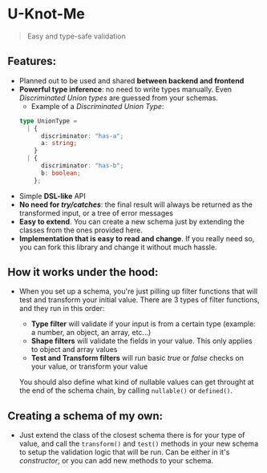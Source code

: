 # U-Knot-Me

> Easy and type-safe validation

## Features:

- Planned out to be used and shared **between backend and frontend**
- **Powerful type inference**: no need to write types manually. Even _Discriminated Union types_ are guessed from your schemas.
  - Example of a _Discriminated Union Type_:
  ```typescript
  type UnionType =
    | {
        discriminator: "has-a";
        a: string;
      }
    | {
        discriminator: "has-b";
        b: boolean;
      };
  ```
- Simple **DSL-like** API
- **No need for _try/catches_**: the final result will always be returned as the transformed input, or a tree of error messages
- **Easy to extend**. You can create a new schema just by extending the classes from the ones provided here.
- **Implementation that is easy to read and change**. If you really need so, you can fork this library and change it without much hassle.

## How it works under the hood:

- When you set up a schema, you're just pilling up filter functions that will test and transform your initial value. There are 3 types of filter functions, and they run in this order:

  - **Type filter** will validate if your input is from a certain type (example: a number, an object, an array, etc...)
  - **Shape filters** will validate the fields in your value. This only applies to object and array values
  - **Test and Transform filters** will run basic _true_ or _false_ checks on your value, or transform your value

  You should also define what kind of nullable values can get throught at the end of the schema chain, by calling `nullable()` or `defined()`.

## Creating a schema of my own:

- Just extend the class of the closest schema there is for your type of value, and call the `transform()` and `test()` methods in your new schema to setup the validation logic that will be run. Can be either in it's _constructor_, or you can add new methods to your schema.
